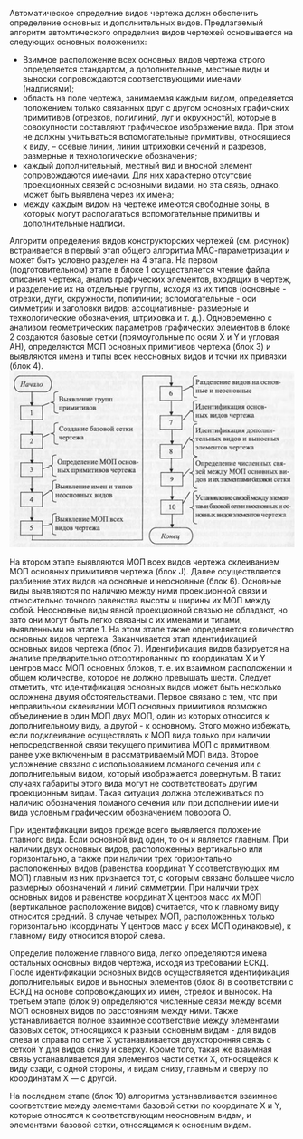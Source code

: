 Автоматическое определние видов чертежа должн обеспечить определение основных и дополнительных видов. Предлагаемый алгоритм автомтического определния видов чертежей основывается на следующих основных положениях:
* Взимное расположение всех основных видов чертежа строго определяется стандартом, а дополнительные, местные виды и выноски сопровождаются соответствующими именами (надписями);
* область на поле чертежа, занимаемая каждым видом, определяется положением только связанных друг с другом основных графичских примитивов (отрезков, полилиний, луг и окружностй), которые в совокупности составляют графическое изображение вида. При этом не должны учитываться вспомогательные примитивы, относящиеся к виду, – осевые линии, линии штриховки сечений и разрезов, размерные и технологические обозначения;
* каждый дополнительный, местный вид и вносной элемент сопровождаются именами. Для них характерно отсутсвие проекционных связей с основными видами, но эта связь, однако, может быть выявлена через их имена;
* между каждым видом на чертеже имеются свободные зоны, в которых могут располагаться вспомогательные примитвы и дополнительные надписи.

Алгоритм определения видов конструкторских чертежей (см. рисунок) встраивается в первый этап общего алгоритма МАС-параметризации и может быть условно разделен на 4 этапа. На первом (подготовительном) этапе в блоке 1 осуществляется чтение файла описания чертежа, анализ графических элементов, входящих в чертеж, и разделение их на отдельные
группы, исходя из их типов (основные - отрезки, дуги, окружности, полилинии; вспомогательные - оси симметрии и заголовки видов; ассоциативные- размерные и технологические обозначения, штриховка и т. д.). Одновременно с анализом геометрических параметров графических элементов в блоке 2 создаются базовые сетки (прямоугольные по осям X и Y и угловая
АН), определяются МОП основных примитивов чертежа (блок 3) и выявляются имена и типы всех неосновных видов и точки их привязки (блок 4).
![Алгоритм выявления видов в электронных описаниях чертежей](../resources/imgs/28/Alg.JPG)

На втором этапе выявляются МОП всех видов чертежа склеиванием МОП основных примитивов чертежа (блок J). Далее осуществляется разбиение этих видов на основные и неосновные (блок 6). Основные виды выявляются по наличию между ними проекционной связи и относительно точного равенства высоты и ширины их МОП между собой. Неосновные виды явной проекционной связью не обладают, но зато они могут быть легко связаны с их именами и типами, выявленными на этапе 1. На этом этапе также определяется количество основных видов чертежа. Заканчивается этап идентификацией основных видов чертежа (блок 7). Идентификация видов базируется на анализе предварительно отсортированных по координатам Х и Y центров масс МОП основных блоков, т. е. их взаимном расположении и общем количестве, которое не должно превышать шести. Следует отметить, что идентификация основных видов может быть несколько осложнена двумя обстоятельствами. Первое связано с тем, что при неправильном склеивании МОП основных примитивов возможно объединение в один МОП двух МОП, один из которых относится к дополнительному виду, а другой - к основному. Этого можно избежать, если подклеивание осуществлять к МОП вида только при наличии непосредственной связи текущего примитива МОП с примитивом, ранее уже включенным в рассматриваемый МОП вида. Второе усложнение связано с использованием ломаного сечения или с дополнительным видом, который изображается довернутым. В таких случаях габариты этого вида могут не соответствовать другим проекционным видам. Такая ситуация должна отслеживаться по наличию обозначения ломаного сечения или при дополнении имени вида условным графическим обозначением поворота О.

При идентификации видов прежде всего выявляется положение главного вида. Если основной вид один, то он и является главным.
При наличии двух основных видов, расположенных вертикально или горизонтально, а также при наличии трех горизонтально расположенных видов (равенства координат Y соответствующих им МОП) главным из них признается тот, с которым связано большее число размерных обозначений и линий симметрии. При наличии трех основных видов и равенстве координат X центров масс их МОП (вертикальное расположение видов) считается, что к главному виду относится средний. В случае четырех МОП, расположенных только горизонтально (координаты Y центров масс у всех МОП одинаковые), к главному виду относится второй слева.

Определив положение главного вида, легко определяются имена остальных основных видов чертежа, исходя из требований ЕСКД.
После идентификации основных видов осуществляется идентификация дополнительных видов и выносных элементов (блок 8) в соответствии с ЕСКД на основе сопровождающих их имен, стрелок и выносок. На третьем этапе (блок 9) определяются численные связи между всеми МОП основных видов по расстояниям между ними. Также устанавливается полное взаимное соответствие между элементами базовых сеток, относящихся к разным основным видам - для видов слева и справа по сетке X устанавливается
двухсторонняя связь с сеткой Y для видов снизу и сверху. Кроме того, такая же взаимная связь устанавливается для элементов части сетки X, относящейся к виду сзади, с одной стороны, и видам снизу, главным и сверху по координатам X — с другой.

На последнем этапе (блок 10) алгоритма устанавливается взаимное соответствие между элементами базовой сетки по координате X и Y, которые относятся к соответствующим неосновным видам, и элементами базовой сетки, относящимся к основным видам.

